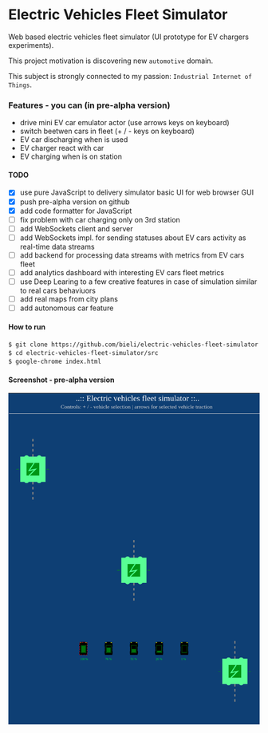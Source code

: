 # Electric Vehicles Fleet Simulator

Web based electric vehicles fleet simulator (UI prototype for EV chargers experiments).

This project motivation is discovering new `automotive` domain.

This subject is strongly connected to my passion: `Industrial Internet of Things`.

### Features - you can (in pre-alpha version)
- drive mini EV car emulator actor (use arrows keys on keyboard)
- switch beetwen cars in fleet (+ / - keys on keyboard)
- EV car discharging when is used
- EV charger react with car
- EV charging when is on station

#### TODO
- [x] use pure JavaScript to delivery simulator basic UI for web browser GUI
- [x] push pre-alpha version on github
- [x] add code formatter for JavaScript
- [ ] fix problem with car charging only on 3rd station
- [ ] add WebSockets client and server
- [ ] add WebSockets impl. for sending statuses about EV cars activity as real-time data streams
- [ ] add backend for processing data streams with metrics from EV cars fleet
- [ ] add analytics dashboard with interesting EV cars fleet metrics
- [ ] use Deep Learing to a few creative features in case of simulation similar to real cars behaviuors
- [ ] add real maps from city plans
- [ ] add autonomous car feature

#### How to run

```bash
$ git clone https://github.com/bieli/electric-vehicles-fleet-simulator.git
$ cd electric-vehicles-fleet-simulator/src
$ google-chrome index.html
```

#### Screenshot - pre-alpha version

![Preview screenshot1](assets/preview-screenshot1.png)
